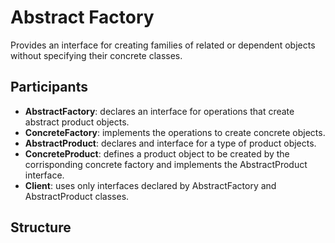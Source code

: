 # Abstract Factory

Provides an interface for creating families of related or dependent objects without specifying their concrete classes.

## Participants

* __AbstractFactory__: declares an interface for operations that create abstract product objects.
* __ConcreteFactory__: implements the operations to create concrete objects.
* __AbstractProduct__: declares and interface for a type of product objects.
* __ConcreteProduct__: defines a product object to be created by the corrisponding concrete factory and implements the AbstractProduct interface.
* __Client__: uses only interfaces declared by AbstractFactory and AbstractProduct classes.

## Structure

[]()
